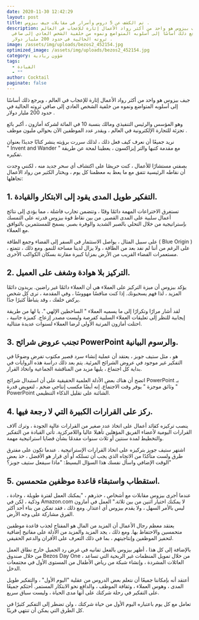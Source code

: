 ```yaml
---
date: 2020-11-30 12:42:29
layout: post
title: تم الكشف عن 5 دروس وأسرار في مقابلات جيف بيزوس .
description: جيف بيزوس هو واحد من أكثر رواد الأعمال إثارة للإعجاب في العالم ،
  ويرجع ذلك أساسًا إلى أسلوبه المتواضع ونموه من خلفية الشخص العادي إلى صافي
  ثروته الحالية في حدود 200 مليار دولار .
image: /assets/img/uploads/bezos2_452154.jpg
optimized_image: /assets/img/uploads/bezos2_452154.jpg
category: شؤون ريادية
tags:
  - القيادة
  - ""
author: Cocktail
paginate: false
---
```

جيف بيزوس هو واحد من أكثر رواد الأعمال إثارة للإعجاب في العالم ، ويرجع ذلك أساسًا إلى أسلوبه المتواضع ونموه من خلفية الشخص العادي إلى صافي ثروته الحالية في حدود 200 مليار دولار .

وهو المؤسس والرئيس التنفيذي ومالك بنسبة 10 في المائة لشركة أمازون ، أكبر بائع تجزئة للتجارة الإلكترونية في العالم ، ويقدر عدد الموظفين الآن بحوالي مليون موظف .

نريد جميعًا أن نعرف كيف فعل ذلك ، لذلك سررت برؤيته ينشر كتابًا جديدًا بعنوان " Invent and Wander " مع مقدمة كتبها والتر إيزاكسون ، يعطينا لمحة عن طريقة تفكيره.

بصفتي مستشارًا للأعمال ، كنت حريصًا على اكتشاف أي سحر جديد منه ، لكنني وجدت أن نقاطه الرئيسية تتفق مع ما يعظ به معظمنا كل يوم ، ويختار الكثير من رواد الأعمال تجاهلها:

## 1. التفكير طويل المدى يقود إلى الابتكار والقيادة.

تستغرق الاختراعات المهمة دائمًا وقتًا ، وتتضمن تجارب فاشلة ، مما يؤدي إلى نتائج أعمال سلبية على المدى القصير. من بين نقاط قوة بيزوس قدرته على التمسك بإستراتيجية من خلال التحلي بالصبر الشديد والوفرة بصبر. يسمح للمستثمرين بالتوافق مع العملاء.

على سبيل المثال ، يواصل الاستثمار في السفر إلى الفضاء وجمع الطاقة ( Blue Origin ) ، على الرغم من أننا لم نفد بعد من الطاقة ، ولا يزال لدينا مساحة للنمو. ومع ذلك ، تتمتع مستعمرات الفضاء القريب من الأرض بمزايا كبيرة مقارنة بسكان الكواكب الأخرى.

## 2. التركيز بلا هوادة وشغف على العميل.

يؤكد بيزوس أن ميزة التركيز على العملاء هي أن العملاء دائمًا غير راضين. يريدون دائمًا المزيد ، لذا فهم يسحبونك. إذا كنت منافسًا مهووسًا ، وفي المقدمة ، ترى كل شخص يركض خلفك ، وقد يتباطأ كثيرًا جدًا.

لقد أشار مرارًا وتكرارًا إلى ما يسميه العملاء " الساخطين الإلهي ". يا لها من طريقة إيجابية للنظر إلى تعليقات العملاء السلبية كفرصة وليست مصدر إزعاج. كميزة جانبية ، احتلت أمازون المرتبة الأولى لرضا العملاء لسنوات عديدة متتالية.

## 3. تجنب عروض شرائح PowerPoint والرسوم البيانية.

هو ، مثل ستيف جوبز ، يعتقد أن عملية إنشاء سرد قصير مكتوب تفرض وضوحًا في التفكير غير موجود في عروض الشرائح المرئية. يتم بعد ذلك دراسة هذه الروايات في بداية كل اجتماع ، يليها مزيد من المناقشة الجماعية واتخاذ القرار.

اتضح أن هناك بعض الأدلة العلمية الحقيقية على أن استبدال شرائح PowerPoint بـ " وثائق موجزة " يوفر وقت الاجتماع. إنه أيضًا مكسب إنتاجي ضخم ، لتعويض قدرة PowerPoint الشائنة على تقليل الذكاء التنظيمي.

## 4. ركز على القرارات الكبيرة التي لا رجعة فيها.

ينصب تركيزه كقائد أعمال على اتخاذ عدد صغير من القرارات عالية الجودة ، وترك آلاف القرارات اليومية لأعضاء الفريق المؤهلين تأهيلا عاليا واللامركزية. تأتي القيادة من التفكير والتخطيط لمدة سنتين أو ثلاث سنوات مقدمًا بشأن قضايا استراتيجية مهمة.

اشتهر ستيف جوبز بتركيزه على اتخاذ القرارات الإستراتيجية . عندما تكون على مفترق طرق ولست متأكدًا من الاتجاه الذي يجب أن تسلكه أو أي قرار هو الأفضل ، خذ بعض الوقت الإضافي واسأل نفسك هذا السؤال البسيط: "ماذا سيفعل ستيف جوبز؟"

## 5. استقطاب واستبقاء قاعدة موظفين متحمسين.

عندما أجرى بيزوس مقابلات مع أشخاص ، حذرهم ، "يمكنك العمل لفترة طويلة ، وجادة ، وذكية ، لكن في Amazon.com لا يمكنك اختيار اثنين من بين ثلاثة." العمل في أمازون ليس بالأمر السهل ، ولا يقدم بيزوس أي اعتذار. ومع ذلك ، فقد تمكن من بناء أحد أكثر الفرق مشاركة على وجه الأرض.

يعتقد معظم رجال الأعمال أن المزيد من المال هو المفتاح لجذب قاعدة موظفين متحمسين والاحتفاظ بها. ومع ذلك ، يجد المزيد والمزيد من الأدلة على مفاتيح إضافية لتحفيز الموظفين وإنتاجيتهم ، بما في ذلك التعرف على الأقران والدعم الحقيقي.

بالإضافة إلى كل هذا ، أظهر بيزوس بالفعل تفانيه في غرض رد الجميل خارج نطاق العمل من خلال صندوق Bezos Day One ، من خلال تمويل المنظمات غير الربحية التي تساعد العائلات المشردة ، وإنشاء شبكة من رياض الأطفال من المستوى الأول في مجتمعات الدخل.

أعتقد أنه بإمكاننا جميعًا أن نتعلم بعض الدروس من عقلية "اليوم الأول" ، والتفكير طويل المدى ، وهوس العملاء ، وثقافة الموظف ، والدافع نحو الابتكار المستمر. أحثكم جميعًا على التفكير في رحلة شركتك على أنها مدى الحياة ، وليست سباق سريع.

تعامل مع كل يوم باعتباره اليوم الأول من حياة شركتك ، ولن تضطر إلى التفكير كثيرًا في كل الطرق التي يمكن أن تنتهي قريبًا.